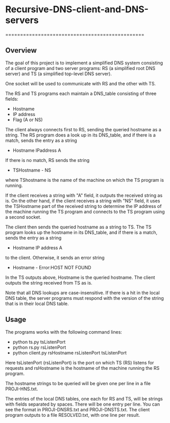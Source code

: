 # Recursive-DNS-client-and-DNS-servers
===============================================

Overview
--------

The goal of this project is to implement a simplified DNS system consisting of a
client program and two server programs: RS (a simplified root DNS server) and TS
(a simplified top-level DNS server).

One socket will be used to communicate with RS and the other with TS.

The RS and TS programs each maintain a DNS_table consisting of three fields:
- Hostname
- IP address
- Flag (A or NS)

The client always connects first to RS, sending the queried hostname as a
string. The RS program does a look up in its DNS_table, and if there is a match,
sends the entry as a string

- Hostname IPaddress A

If there is no match, RS sends the string

- TSHostname - NS

where TShostname is the name of the machine on which the TS program is running.

If the client receives a string with "A" field, it outputs the received string
as is. On the other hand, if the client receives a string with "NS" field, it
uses the TSHostname part of the received string to determine the IP address of
the machine running the TS program and connects to the TS program using a second
socket.

The client then sends the queried hostname as a string to TS. The TS program
looks up the hostname in its DNS_table, and if there is a match, sends the entry
as a string

- Hostname IP address A

to the client. Otherwise, it sends an error string

- Hostname - Error:HOST NOT FOUND

In the TS outputs above, Hostname is the queried hostname. The client outputs
the string received from TS as is.

Note that all DNS lookups are case-insensitive. If there is a hit in the local
DNS table, the server programs must respond with the version of the string that
is in their local DNS table.

Usage
--------
The programs works with the following command lines:

- python ts.py tsListenPort
- python rs.py rsListenPort
- python client.py rsHostname rsListenPort tsListenPort

Here tsListenPort (rsListenPort) is the port on which TS (RS) listens for
requests and rsHostname is the hostname of the machine running the RS program. 

The hostname strings to be queried will be given one per line in a file
PROJI-HNS.txt.

The entries of the local DNS tables, one each for RS and TS, will be strings
with fields separated by spaces. There will be one entry per line. You can see
the format in PROJI-DNSRS.txt and PROJI-DNSTS.txt. The client program outputs
to a file RESOLVED.txt, with one line per result.
